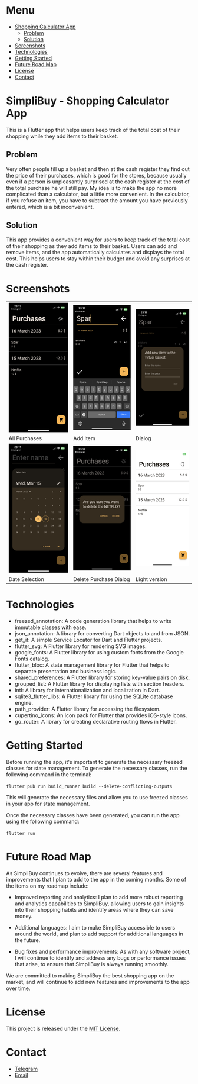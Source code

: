 # Menu

- [Shopping Calculator App](#shopping-calculator-app)
    - [Problem](#problem)
    - [Solution](#solution)
- [Screenshots](#screenshots)
- [Technologies](#technologies)
- [Getting Started](#getting-started)
- [Future Road Map](#future-road-map)
- [License](#license)
- [Contact](#contact)

# SimpliBuy - Shopping Calculator App
This is a Flutter app that helps users keep track of the total cost of their shopping while they add items to their basket.

## Problem
Very often people fill up a basket and then at the cash register they find out the price of their purchases, which is good for the stores, because usually even if a person is unpleasantly surprised at the cash register at the cost of the total purchase he will still pay. My idea is to make the app no more complicated than a calculator, but a little more convenient. In the calculator, if you refuse an item, you have to subtract the amount you have previously entered, which is a bit inconvenient.

## Solution
This app provides a convenient way for users to keep track of the total cost of their shopping as they add items to their basket. Users can add and remove items, and the app automatically calculates and displays the total cost. This helps users to stay within their budget and avoid any surprises at the cash register.

# Screenshots

|  |   |   |
| -------- | -------- | -------- |
| ![Image 1](.git_images/all_purchases.PNG)| ![Image 2](.git_images/adding_purchase.PNG) | ![Image 3](.git_images/add_item_dialog.PNG) |
| All Purchases | Add Item | Dialog |
| ![Image 4](.git_images/date_selection.PNG) | ![Image 5](.git_images/purchase_deletion.PNG) | ![Image 6](.git_images/ligh.PNG) |
| Date Selection | Delete Purchase Dialog | Light version |

# Technologies

- freezed_annotation: A code generation library that helps to write immutable classes with ease.
- json_annotation: A library for converting Dart objects to and from JSON.
- get_it: A simple Service Locator for Dart and Flutter projects.
- flutter_svg: A Flutter library for rendering SVG images.
- google_fonts: A Flutter library for using custom fonts from the Google Fonts catalog.
- flutter_bloc: A state management library for Flutter that helps to separate presentation and business logic.
- shared_preferences: A Flutter library for storing key-value pairs on disk.
- grouped_list: A Flutter library for displaying lists with section headers.
- intl: A library for internationalization and localization in Dart.
- sqlite3_flutter_libs: A Flutter library for using the SQLite database engine.
- path_provider: A Flutter library for accessing the filesystem.
- cupertino_icons: An icon pack for Flutter that provides iOS-style icons.
- go_router: A library for creating declarative routing flows in Flutter.

# Getting Started
Before running the app, it's important to generate the necessary freezed classes for state management. To generate the necessary classes, run the following command in the terminal:

```flutter pub run build_runner build --delete-conflicting-outputs```

This will generate the necessary files and allow you to use freezed classes in your app for state management.

Once the necessary classes have been generated, you can run the app using the following command:

```flutter run```

# Future Road Map
As SimpliBuy continues to evolve, there are several features and improvements that I plan to add to the app in the coming months. Some of the items on my roadmap include:

- Improved reporting and analytics: I plan to add more robust reporting and analytics capabilities to SimpliBuy, allowing users to gain insights into their shopping habits and identify areas where they can save money.

- Additional languages: I aim to make SimpliBuy accessible to users around the world, and plan to add support for additional languages in the future.

- Bug fixes and performance improvements: As with any software project, I will continue to identify and address any bugs or performance issues that arise, to ensure that SimpliBuy is always running smoothly.

We are committed to making SimpliBuy the best shopping app on the market, and will continue to add new features and improvements to the app over time.

# License
This project is released under the [MIT License](https://github.com/IliaKhuzhakhmetov/flutter-simplibuy/blob/main/LICENSE).

# Contact 
- [Telegram](https://t.me/flutter_app_creator)
- [Email](mailto:huzhah@gmail.com)
